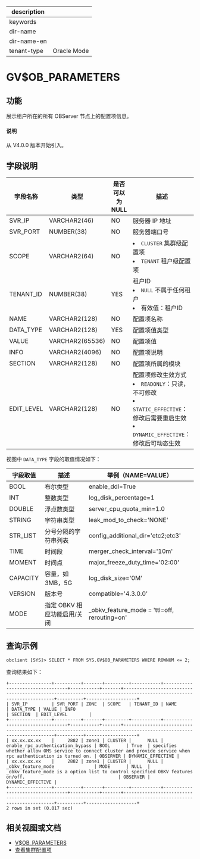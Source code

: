 |description||
|---|---|
|keywords||
|dir-name||
|dir-name-en||
|tenant-type|Oracle Mode|

# GV$OB_PARAMETERS

## 功能

展示租户所在的所有 OBServer 节点上的配置项信息。

<main id="notice" type='explain'>
  <h4>说明</h4>
  <p>从 V4.0.0 版本开始引入。</p>
</main>

## 字段说明

|    字段名称    |       类型        | 是否可以为 NULL |                                描述                                 |
|------------|-----------------|------------|---------------------------------------------------------------------------------------------------|
| SVR_IP     | VARCHAR2(46)    | NO         | 服务器 IP 地址                                                         |
| SVR_PORT   | NUMBER(38)      | NO         | 服务器端口号                                                            |
| SCOPE      | VARCHAR2(64)    | NO         | <li> `CLUSTER` 集群级配置项   <li> `TENANT` 租户级配置项                            |
| TENANT_ID  | NUMBER(38)      | YES        | 租户ID <li> `NULL` 不属于任何租户   <li> 有效值：租户ID                |
| NAME       | VARCHAR2(128)   | NO         | 配置项名称                                                             |
| DATA_TYPE  | VARCHAR2(128)   | YES        | 配置项值类型                                                            |
| VALUE      | VARCHAR2(65536) | NO         | 配置项值                                                              |
| INFO       | VARCHAR2(4096)  | NO         | 配置项说明                                                             |
| SECTION    | VARCHAR2(128)   | NO         | 配置项所属的模块                                                          |
| EDIT_LEVEL | VARCHAR2(128)   | NO         | 配置项修改生效方式 <li> `READONLY`：只读，不可修改   <li> `STATIC_EFFECTIVE`：修改后需要重启生效   <li> `DYNAMIC_EFFECTIVE`：修改后可动态生效    |

视图中 `DATA_TYPE` 字段的取值情况如下：

| 字段取值 |	描述 |	举例（NAME=VALUE）|
| --------| ------ |------------------ |
| BOOL	  | 布尔类型           |	enable_ddl=True |
| INT     | 整数类型	         | log_disk_percentage=1 |
| DOUBLE	| 浮点数类型         |	server_cpu_quota_min=1.0 |
| STRING	| 字符串类型         |	leak_mod_to_check='NONE' |
| STR_LIST|	分号分隔的字符串列表| config_additional_dir='etc2;etc3' |
| TIME	  | 时间段             |	merger_check_interval='10m' |
| MOMENT	| 时间点             |	major_freeze_duty_time='02:00' |
| CAPACITY|	容量，如 3MB，5G   |	log_disk_size='0M' |
| VERSION	| 版本号             |	compatible='4.3.0.0' |
| MODE    | 指定 OBKV 相应功能启用/关闭 | _obkv_feature_mode = 'ttl=off, rerouting=on' |

## 查询示例

```shell
obclient [SYS]> SELECT * FROM SYS.GV$OB_PARAMETERS WHERE ROWNUM <= 2;
```

查询结果如下：

```shell
+----------------+----------+-------+---------+-----------+----------------------------------+-----------+-------+------------------------------------------------------------------------------------------------------------------+----------+-------------------+
| SVR_IP         | SVR_PORT | ZONE  | SCOPE   | TENANT_ID | NAME                             | DATA_TYPE | VALUE | INFO                                                                                                             | SECTION  | EDIT_LEVEL        |
+----------------+----------+-------+---------+-----------+----------------------------------+-----------+-------+------------------------------------------------------------------------------------------------------------------+----------+-------------------+
| xx.xx.xx.xx    |     2882 | zone1 | CLUSTER |      NULL | enable_rpc_authentication_bypass | BOOL      | True  | specifies whether allow OMS service to connect cluster and provide service when rpc authentication is turned on. | OBSERVER | DYNAMIC_EFFECTIVE |
| xx.xx.xx.xx    |     2882 | zone1 | CLUSTER |      NULL | _obkv_feature_mode               | MODE      | NULL  | _obkv_feature_mode is a option list to control specified OBKV features on/off.                                   | OBSERVER | DYNAMIC_EFFECTIVE |
+----------------+----------+-------+---------+-----------+----------------------------------+-----------+-------+------------------------------------------------------------------------------------------------------------------+----------+-------------------+
2 rows in set (0.017 sec)
```

## 相关视图或文档

* [V$OB_PARAMETERS](4400.v-ob_parameters-of-oracle-mode.md)
* [查看集群配置项](../../../../600.manage/100.cluster-management/300.common-cluster-operations/1200.view-cluster-parameters.md)
